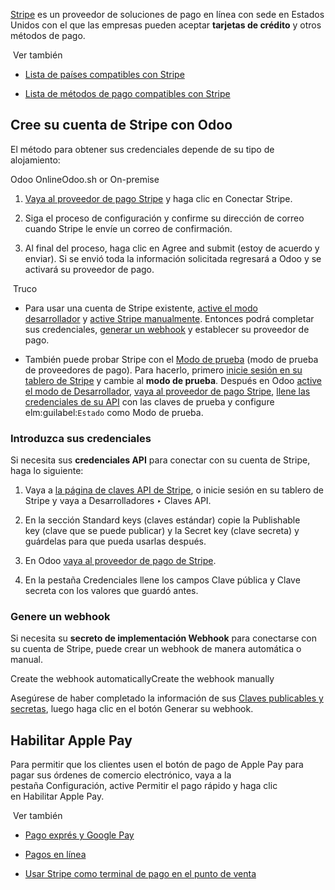 [Stripe](https://stripe.com/) es un proveedor de soluciones de pago en línea con sede en Estados Unidos con el que las empresas pueden aceptar **tarjetas de crédito** y otros métodos de pago.

 Ver también

- [Lista de países compatibles con Stripe](https://stripe.com/global)
    
- [Lista de métodos de pago compatibles con Stripe](https://stripe.com/payments/payment-methods)
    

## Cree su cuenta de Stripe con Odoo[](https://www.odoo.com/documentation/17.0/es/applications/finance/payment_providers/stripe.html#create-your-stripe-account-with-odoo "Enlazar permanentemente con este título")

El método para obtener sus credenciales depende de su tipo de alojamiento:

Odoo OnlineOdoo.sh or On-premise

1. [Vaya al proveedor de pago Stripe](https://www.odoo.com/documentation/17.0/es/applications/finance/payment_providers.html#payment-providers-supported-providers) y haga clic en Conectar Stripe.
    
2. Siga el proceso de configuración y confirme su dirección de correo cuando Stripe le envíe un correo de confirmación.
    
3. Al final del proceso, haga clic en Agree and submit (estoy de acuerdo y enviar). Si se envió toda la información solicitada regresará a Odoo y se activará su proveedor de pago.
    

 Truco

- Para usar una cuenta de Stripe existente, [active el modo desarrollador](https://www.odoo.com/documentation/17.0/es/applications/general/developer_mode.html#developer-mode) y [active Stripe manualmente](https://www.odoo.com/documentation/17.0/es/applications/finance/payment_providers.html#payment-providers-add-new). Entonces podrá completar sus credenciales, [generar un webhook](https://www.odoo.com/documentation/17.0/es/applications/finance/payment_providers/stripe.html#stripe-webhook) y establecer su proveedor de pago.
    
- También puede probar Stripe con el [Modo de prueba](https://www.odoo.com/documentation/17.0/es/applications/finance/payment_providers.html#payment-providers-test-mode) (modo de prueba de proveedores de pago). Para hacerlo, primero [inicie sesión en su tablero de Stripe](https://dashboard.stripe.com/dashboard) y cambie al **modo de prueba**. Después en Odoo [active el modo de Desarrollador](https://www.odoo.com/documentation/17.0/es/applications/general/developer_mode.html#developer-mode), [vaya al proveedor de pago Stripe](https://www.odoo.com/documentation/17.0/es/applications/finance/payment_providers.html#payment-providers-supported-providers), [llene las credenciales de su API](https://www.odoo.com/documentation/17.0/es/applications/finance/payment_providers/stripe.html#stripe-api-keys) con las claves de prueba y configure elm:guilabel:`Estado` como Modo de prueba.
    

### Introduzca sus credenciales[](https://www.odoo.com/documentation/17.0/es/applications/finance/payment_providers/stripe.html#fill-in-your-credentials "Enlazar permanentemente con este título")

Si necesita sus **credenciales API** para conectar con su cuenta de Stripe, haga lo siguiente:

1. Vaya a [la página de claves API de Stripe](https://dashboard.stripe.com/account/apikeys), o inicie sesión en su tablero de Stripe y vaya a Desarrolladores ‣ Claves API.
    
2. En la sección Standard keys (claves estándar) copie la Publishable key (clave que se puede publicar) y la Secret key (clave secreta) y guárdelas para que pueda usarlas después.
    
3. En Odoo [vaya al proveedor de pago de Stripe](https://www.odoo.com/documentation/17.0/es/applications/finance/payment_providers.html#payment-providers-supported-providers).
    
4. En la pestaña Credenciales llene los campos Clave pública y Clave secreta con los valores que guardó antes.
    

### Genere un webhook[](https://www.odoo.com/documentation/17.0/es/applications/finance/payment_providers/stripe.html#generate-a-webhook "Enlazar permanentemente con este título")

Si necesita su **secreto de implementación Webhook** para conectarse con su cuenta de Stripe, puede crear un webhook de manera automática o manual.

Create the webhook automaticallyCreate the webhook manually

Asegúrese de haber completado la información de sus [Claves publicables y secretas](https://www.odoo.com/documentation/17.0/es/applications/finance/payment_providers/stripe.html#stripe-api-keys), luego haga clic en el botón Generar su webhook.

## Habilitar Apple Pay[](https://www.odoo.com/documentation/17.0/es/applications/finance/payment_providers/stripe.html#enable-apple-pay "Enlazar permanentemente con este título")

Para permitir que los clientes usen el botón de pago de Apple Pay para pagar sus órdenes de comercio electrónico, vaya a la pestaña Configuración, active Permitir el pago rápido y haga clic en Habilitar Apple Pay.

 Ver también

- [Pago exprés y Google Pay](https://www.odoo.com/documentation/17.0/es/applications/finance/payment_providers.html#payment-providers-express-checkout)
    
- [Pagos en línea](https://www.odoo.com/documentation/17.0/es/applications/finance/payment_providers.html)
    
- [Usar Stripe como terminal de pago en el punto de venta](https://www.odoo.com/documentation/17.0/es/applications/sales/point_of_sale/payment_methods/terminals/stripe.html)